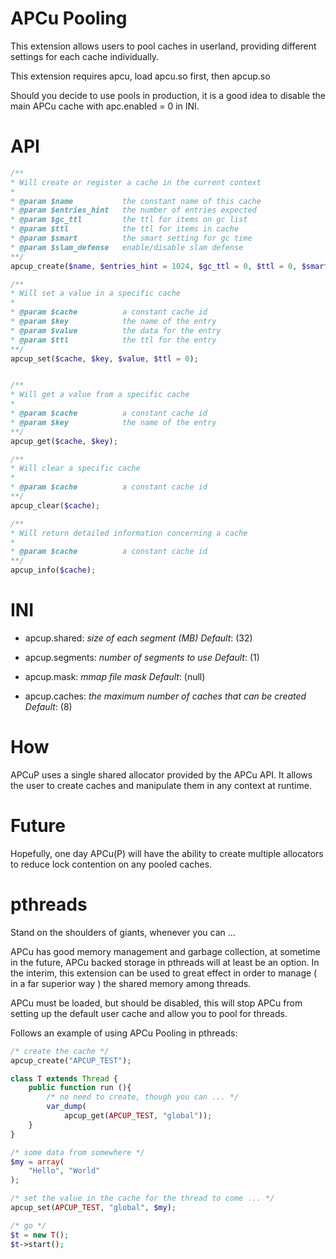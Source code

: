 APCu Pooling
============

This extension allows users to pool caches in userland, providing different settings for each cache individually.

This extension requires apcu, load apcu.so first, then apcup.so

Should you decide to use pools in production, it is a good idea to disable the main APCu cache with apc.enabled = 0 in INI.

API
===

```php
/**
* Will create or register a cache in the current context
* 
* @param $name           the constant name of this cache
* @param $entries_hint   the number of entries expected
* @param $gc_ttl         the ttl for items on gc list
* @param $ttl            the ttl for items in cache
* @param $smart          the smart setting for gc time
* @param $slam_defense   enable/disable slam defense
**/
apcup_create($name, $entries_hint = 1024, $gc_ttl = 0, $ttl = 0, $smart = 0, $slam_defense = true);

/**
* Will set a value in a specific cache
* 
* @param $cache          a constant cache id
* @param $key            the name of the entry
* @param $value          the data for the entry
* @param $ttl            the ttl for the entry
**/
apcup_set($cache, $key, $value, $ttl = 0);


/**
* Will get a value from a specific cache
* 
* @param $cache          a constant cache id
* @param $key            the name of the entry
**/
apcup_get($cache, $key);

/**
* Will clear a specific cache
* 
* @param $cache          a constant cache id
**/
apcup_clear($cache);

/**
* Will return detailed information concerning a cache
* 
* @param $cache          a constant cache id
**/
apcup_info($cache);
```

INI
===

 * apcup.shared:
    _size of each segment (MB)_
    *Default*: (32)
    
 * apcup.segments: 
    _number of segments to use_
    *Default*: (1)
    
 * apcup.mask:
    _mmap file mask_
    *Default*: (null)
    
 * apcup.caches: 
    _the maximum number of caches that can be created_
    *Default*: (8)

How
===

APCuP uses a single shared allocator provided by the APCu API. It allows the user to create caches and manipulate them in any context at runtime.

Future
======

Hopefully, one day APCu(P) will have the ability to create multiple allocators to reduce lock contention on any pooled caches.

pthreads
========

Stand on the shoulders of giants, whenever you can ...

APCu has good memory management and garbage collection, at sometime in the future, APCu backed storage in pthreads will at least be an option.
In the interim, this extension can be used to great effect in order to manage ( in a far superior way ) the shared memory among threads.

APCu must be loaded, but should be disabled, this will stop APCu from setting up the default user cache and allow you to pool for threads.

Follows an example of using APCu Pooling in pthreads:

```php
/* create the cache */
apcup_create("APCUP_TEST");

class T extends Thread {
    public function run (){
        /* no need to create, though you can ... */
        var_dump(
            apcup_get(APCUP_TEST, "global"));
    }
}

/* some data from somewhere */
$my = array(
    "Hello", "World"
);

/* set the value in the cache for the thread to come ... */
apcup_set(APCUP_TEST, "global", $my);

/* go */
$t = new T();
$t->start();
```
